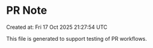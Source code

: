 # PR Note

Created at: Fri 17 Oct 2025 21:27:54 UTC

This file is generated to support testing of PR workflows.
